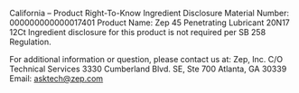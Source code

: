  
 
 
California – Product Right-To-Know Ingredient Disclosure 
Material Number: 000000000000017401 
Product Name: Zep 45 Penetrating Lubricant 20N17 12Ct 
Ingredient disclosure for this product is not required per SB 258 Regulation. 
 
For additional information or question, please contact us at: 
Zep, Inc. 
C/O Technical Services 
3330 Cumberland Blvd. SE, Ste 700 
Atlanta, GA 30339 
Email: asktech@zep.com 
 
 
 
 
